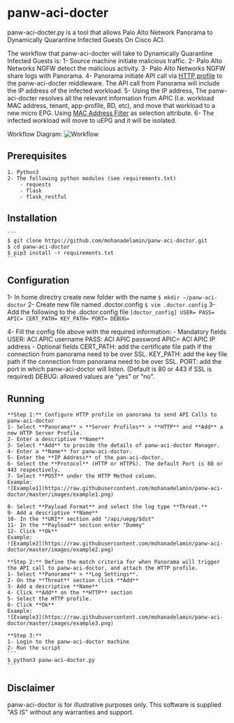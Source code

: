 # panw-aci-docter

panw-aci-docter.py is a tool that allows Palo Alto Network Panorama to Dynamically Quarantine Infected Guests On Cisco ACI.

The workflow that panw-aci-docter will take to Dynamically Quarantine Infected Guests is:
1- Source machine initiate malicious traffic.
2- Palo Alto Networks NGFW detect the malicious activity.
3- Palo Alto Networks NGFW share logs with Panorama.
4- Panorama initiate API call via [HTTP profile](https://docs.paloaltonetworks.com/pan-os/9-0/pan-os-admin/monitoring/forward-logs-to-an-https-destination.html#) to the panw-aci-docter middleware. The API call from Panorama will include the IP address of the infected workload.
5- Using the IP address, The panw-aci-docter resolves all the relevant information from APIC (I.e. workload MAC address, tenant, app-profile, BD, etc), and move that workload to a new micro EPG. Using [MAC Address Filter](https://www.cisco.com/c/en/us/td/docs/switches/datacenter/aci/apic/sw/3-x/virtualization/b_ACI_Virtualization_Guide_3_0_1/b_ACI_Virtualization_Guide_3_0_1_chapter_0100.html) as selection attribute.
6- The infected workload will move to uEPG and it will be isolated.


Workflow Diagram:
![Workflow](https://raw.githubusercontent.com/mohanadelamin/panw-aci-doctor/master/images/workflow.png)

## Prerequisites
	1. Python3
	2- The following python modules (see requirements.txt)
		- requests
		- flask
		- flask_restful


## Installation
	```
    $ git clone https://github.com/mohanadelamin/panw-aci-doctor.git
    $ cd panw-aci-doctor
    $ pip3 install -r requirements.txt
	```
    
## Configuration

1- In home directry create new folder with the name
	```
    $ mkdir ~/panw-aci-doctor
	```
2- Create new file named .doctor.config
	```
	$ vim .doctor.config
	```
3- Add the following to the .doctor.config file
	```
	[doctor_config]
	USER=
	PASS=
	APIC=
	CERT_PATH=
	KEY_PATH=
	PORT=
	DEBUG=
	```

4- Fill the config file above with the required information:
  	- Mandatory fields 
		USER: ACI APIC username
		PASS: ACI APIC password
		APIC= ACI APIC IP address
	- Optional fields
		CERT_PATH: add the certificate file path if the connection from panorama need to be over SSL.
		KEY_PATH: add the key file path if the connection from panorama need to be over SSL.
		PORT: add the port in which panw-aci-doctor will listen. (Default is 80 or 443 if SSL is required)
		DEBUG: allowed values are "yes" or "no".

## Running
	**Step 1:** Configure HTTP profile on panorama to send API Calls to panw-aci-doctor
	1- Select **Panorama** > **Server Profiles** > **HTTP** and **Add** a new HTTP Server Profile.
	2- Enter a descriptive **Name**
	3- Select **Add** to provide the details of panw-aci-doctor Manager.
	4- Enter a **Name** for panw-aci-doctor.
	5- Enter the **IP Address** of the pan-aci-doctor.
	6- Select the **Protocol** (HTTP or HTTPS). The default Port is 80 or 443 respectively.
	7- Select **POST** under the HTTP Method column.
	Example:
	![Example1](https://raw.githubusercontent.com/mohanadelamin/panw-aci-doctor/master/images/example1.png)

	8- Select **Payload Format** and select the log type **Threat.**
	9- Add a descriptive **Name**
	10- In the **URI** section add "/api/uepg/$dst"
	11- In the **Payload** section enter "Dummy"
	12- Click **Ok**
	Example:
	![Example2](https://raw.githubusercontent.com/mohanadelamin/panw-aci-doctor/master/images/example2.png)

	**Step 2:** Define the match criteria for when Panorama will trigger the API call to panw-aci-doctor, and attach the HTTP profile.
	1- Select **Panorama** > **Log Settings**. 
	2- On the **Threat** section click **Add**
	3- Add a descriptive **Name**
	4- Click **Add** on the **HTTP** section
	5- Select the HTTP profile.
	6- Click **Ok**
	Example:
	![Example3](https://raw.githubusercontent.com/mohanadelamin/panw-aci-doctor/master/images/example3.png)

	**Step 3:**
	1- Login to the panw-aci-doctor machine
	2- Run the script
	```
	$ python3 panw-aci-doctor.py
	```


## Disclaimer

panw-aci-doctor is for illustrative purposes only. This software is supplied "AS IS" without any warranties and support.